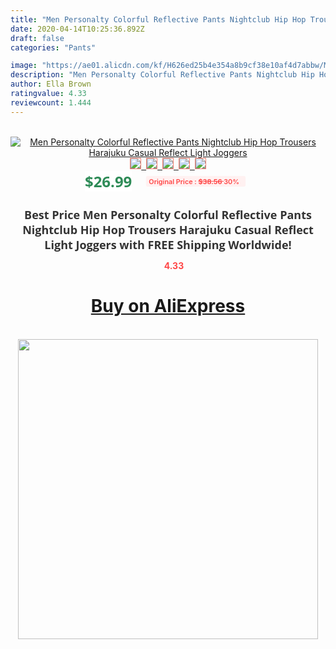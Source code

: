 ```yaml
---
title: "Men Personalty Colorful Reflective Pants Nightclub Hip Hop Trousers Harajuku Casual Reflect Light Joggers"
date: 2020-04-14T10:25:36.892Z
draft: false
categories: "Pants"

image: "https://ae01.alicdn.com/kf/H626ed25b4e354a8b9cf38e10af4d7abbw/Men-Personalty-Colorful-Reflective-Pants-Nightclub-Hip-Hop-Trousers-Harajuku-Casual-Reflect-Light-Joggers.jpg"
description: "Men Personalty Colorful Reflective Pants Nightclub Hip Hop Trousers Harajuku Casual Reflect Light Joggers"
author: Ella Brown
ratingvalue: 4.33
reviewcount: 1.444
---
```

<br>
<div style="text-align: center;">
<a href="https://s.click.aliexpress.com/e/_AEe4Oh" target="_blank" rel="nofollow noopener noreferrer"><img alt="Men Personalty Colorful Reflective Pants Nightclub Hip Hop Trousers Harajuku Casual Reflect Light Joggers" class="magnifier-image" src="https://ae01.alicdn.com/kf/H626ed25b4e354a8b9cf38e10af4d7abbw/Men-Personalty-Colorful-Reflective-Pants-Nightclub-Hip-Hop-Trousers-Harajuku-Casual-Reflect-Light-Joggers.jpg_640x640.jpg">
<br>
<img style="border:1px solid salmon" src="https://ae01.alicdn.com/kf/H626ed25b4e354a8b9cf38e10af4d7abbw/Men-Personalty-Colorful-Reflective-Pants-Nightclub-Hip-Hop-Trousers-Harajuku-Casual-Reflect-Light-Joggers.jpg_120x120.jpg">&nbsp;&nbsp;<img style="border:1px solid salmon" src="https://ae01.alicdn.com/kf/H472b98d9b6ee48cbb6dbd296d5144b42e/Men-Personalty-Colorful-Reflective-Pants-Nightclub-Hip-Hop-Trousers-Harajuku-Casual-Reflect-Light-Joggers.jpg_120x120.jpg">&nbsp;&nbsp;<img style="border:1px solid salmon" src="https://ae01.alicdn.com/kf/H65dbe9fdfe7c45788e1e781be6e9208bj/Men-Personalty-Colorful-Reflective-Pants-Nightclub-Hip-Hop-Trousers-Harajuku-Casual-Reflect-Light-Joggers.jpg_120x120.jpg">&nbsp;&nbsp;<img style="border:1px solid salmon" src="https://ae01.alicdn.com/kf/H6451e962bf8c4e2288d467886b415954N/Men-Personalty-Colorful-Reflective-Pants-Nightclub-Hip-Hop-Trousers-Harajuku-Casual-Reflect-Light-Joggers.png_120x120.jpg">&nbsp;&nbsp;<img style="border:1px solid salmon" src="https://ae01.alicdn.com/kf/H336f353e721245a788373377a0648a2fB/Men-Personalty-Colorful-Reflective-Pants-Nightclub-Hip-Hop-Trousers-Harajuku-Casual-Reflect-Light-Joggers.jpg_120x120.jpg"></a></div><br0>
<div style="text-align: center;"><span style="background-color: white; border: 0px; box-sizing: border-box; color: seagreen; display: inline-block; font-family: &quot;open sans&quot; , &quot;arial&quot; , &quot;helvetica&quot; , sans-serif , &quot;heiti&quot;; font-size: 24px; font-stretch: inherit; font-weight: 700; line-height: inherit; margin: 0px 10px 0px 0px; padding: 0px; vertical-align: middle;">$26.99 </span>
<span style="background: rgb(255 , 241 , 241); border-radius: 3px; border: 0px; box-sizing: border-box; color: #ff4747; display: inline-block; font-family: inherit; font-size: 12px; font-stretch: inherit; font-style: inherit; font-variant: inherit; font-weight: 600; line-height: inherit; margin: 0px; padding: 2px 5px; transform: scale(0.9); vertical-align: middle;">Original Price : <b style="text-decoration: line-through;">$38.56 </b> 30%&nbsp;&nbsp;</span></div>
<h1 style="color: #333333; display: inline-block; font-family: &quot;open sans&quot; , &quot;arial&quot; , &quot;helvetica&quot; , sans-serif , &quot;heiti&quot;; font-size: 18px; font-stretch: inherit; font-weight: 700; text-align: center;">Best Price Men Personalty Colorful Reflective Pants Nightclub Hip Hop Trousers Harajuku Casual Reflect Light Joggers with FREE Shipping Worldwide!</h1>
<div style="color: #ff4747; text-align: center;">
<img src="https://4.bp.blogspot.com/-M0ZcTcb-5uY/XleCXlxnR4I/AAAAAAAAAEc/OrjgMkXV1oMQFaCRZj5HQwOCBcu3w1FegCPcBGAYYCw/s1600/star.png" style="height: 15px;">&nbsp;<b>4.33</b></div>
<div class="button_cont" align="center"><a class="buynow_a" href="https://s.click.aliexpress.com/e/_AEe4Oh" target="_blank" rel="nofollow noopener noreferrer"><H1>Buy on AliExpress</H1></a></div><br>
<div class="separator" style="clear: both; text-align: center;">
<img src="https://lh3.googleusercontent.com/-pTy5HemUv9M/XlePHvY0dAI/AAAAAAAAAE4/0nX5iRUoIWY8eMW9Dpxeirr157OZliDIgCLcBGAsYHQ/s1600/badge.gif" width="480">
</div>
